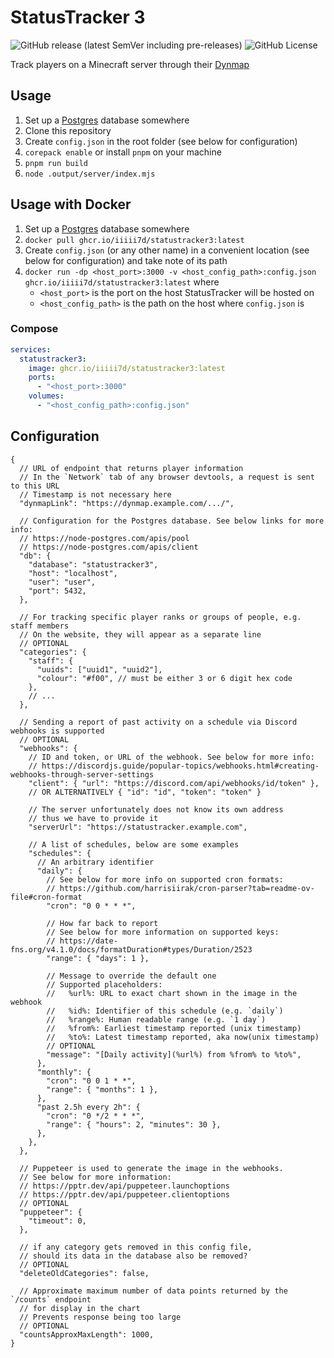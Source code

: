 # StatusTracker 3

![GitHub release (latest SemVer including pre-releases)](https://img.shields.io/github/v/release/iiiii7d/statustracker3?include_prereleases)
![GitHub License](https://img.shields.io/github/license/iiiii7d/statustracker3)

Track players on a Minecraft server through their [Dynmap](https://www.spigotmc.org/resources/dynmap%C2%AE.274/)

## Usage

1. Set up a [Postgres](https://www.postgresql.org/) database somewhere
2. Clone this repository
3. Create `config.json` in the root folder (see below for configuration)
4. `corepack enable` or install `pnpm` on your machine
5. `pnpm run build`
6. `node .output/server/index.mjs`

## Usage with Docker

1. Set up a [Postgres](https://www.postgresql.org/) database somewhere
2. `docker pull ghcr.io/iiiii7d/statustracker3:latest`
3. Create `config.json` (or any other name) in a convenient location (see below for configuration) and take note of its path
4. `docker run -dp <host_port>:3000 -v <host_config_path>:config.json ghcr.io/iiiii7d/statustracker3:latest` where
   - `<host_port>` is the port on the host StatusTracker will be hosted on
   - `<host_config_path>` is the path on the host where `config.json` is

### Compose

```yaml
services:
  statustracker3:
    image: ghcr.io/iiiii7d/statustracker3:latest
    ports:
      - "<host_port>:3000"
    volumes:
      - "<host_config_path>:config.json"
```

## Configuration

```jsonc
{
  // URL of endpoint that returns player information
  // In the `Network` tab of any browser devtools, a request is sent to this URL
  // Timestamp is not necessary here
  "dynmapLink": "https://dynmap.example.com/.../",

  // Configuration for the Postgres database. See below links for more info:
  // https://node-postgres.com/apis/pool
  // https://node-postgres.com/apis/client
  "db": {
    "database": "statustracker3",
    "host": "localhost",
    "user": "user",
    "port": 5432,
  },

  // For tracking specific player ranks or groups of people, e.g. staff members
  // On the website, they will appear as a separate line
  // OPTIONAL
  "categories": {
    "staff": {
      "uuids": ["uuid1", "uuid2"],
      "colour": "#f00", // must be either 3 or 6 digit hex code
    },
    // ...
  },

  // Sending a report of past activity on a schedule via Discord webhooks is supported
  // OPTIONAL
  "webhooks": {
    // ID and token, or URL of the webhook. See below for more info:
    // https://discordjs.guide/popular-topics/webhooks.html#creating-webhooks-through-server-settings
    "client": { "url": "https://discord.com/api/webhooks/id/token" },
    // OR ALTERNATIVELY { "id": "id", "token": "token" }

    // The server unfortunately does not know its own address
    // thus we have to provide it
    "serverUrl": "https://statustracker.example.com",

    // A list of schedules, below are some examples
    "schedules": {
      // An arbitrary identifier
      "daily": {
        // See below for more info on supported cron formats:
        // https://github.com/harrisiirak/cron-parser?tab=readme-ov-file#cron-format
        "cron": "0 0 * * *",

        // How far back to report
        // See below for more information on supported keys:
        // https://date-fns.org/v4.1.0/docs/formatDuration#types/Duration/2523
        "range": { "days": 1 },

        // Message to override the default one
        // Supported placeholders:
        //   %url%: URL to exact chart shown in the image in the webhook
        //   %id%: Identifier of this schedule (e.g. `daily`)
        //   %range%: Human readable range (e.g. `1 day`)
        //   %from%: Earliest timestamp reported (unix timestamp)
        //   %to%: Latest timestamp reported, aka now(unix timestamp)
        // OPTIONAL
        "message": "[Daily activity](%url%) from %from% to %to%",
      },
      "monthly": {
        "cron": "0 0 1 * *",
        "range": { "months": 1 },
      },
      "past 2.5h every 2h": {
        "cron": "0 */2 * * *",
        "range": { "hours": 2, "minutes": 30 },
      },
    },
  },

  // Puppeteer is used to generate the image in the webhooks.
  // See below for more information:
  // https://pptr.dev/api/puppeteer.launchoptions
  // https://pptr.dev/api/puppeteer.clientoptions
  // OPTIONAL
  "puppeteer": {
    "timeout": 0,
  },

  // if any category gets removed in this config file,
  // should its data in the database also be removed?
  // OPTIONAL
  "deleteOldCategories": false,

  // Approximate maximum number of data points returned by the `/counts` endpoint
  // for display in the chart
  // Prevents response being too large
  // OPTIONAL
  "countsApproxMaxLength": 1000,
}
```
